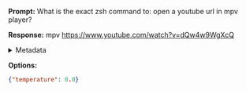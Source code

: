 **Prompt:**
What is the exact zsh command to: open a youtube url in mpv player?


**Response:**
mpv https://www.youtube.com/watch?v=dQw4w9WgXcQ

<details><summary>Metadata</summary>

- Duration: 2342 ms
- Datetime: 2023-08-24T16:49:54.428313
- Model: gpt-4-0613

</details>

**Options:**
```json
{"temperature": 0.0}
```

